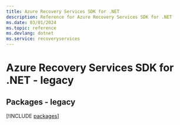 ```yaml
---
title: Azure Recovery Services SDK for .NET
description: Reference for Azure Recovery Services SDK for .NET
ms.date: 03/01/2024
ms.topic: reference
ms.devlang: dotnet
ms.service: recoveryservices
---
```

# Azure Recovery Services SDK for .NET - legacy
## Packages - legacy
[!INCLUDE [packages](recovery-services-index.md)]